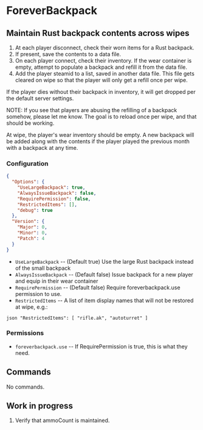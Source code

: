 # ForeverBackpack
## Maintain Rust backpack contents across wipes

1. At each player disconnect, check their worn items for a Rust backpack.
2. If present, save the contents to a data file.
3. On each player connect, check their inventory.  If the wear container is empty, attempt to populate a backpack and refill it from the data file.
4. Add the player steamid to a list, saved in another data file.  This file gets cleared on wipe so that the player will only get a refill once per wipe.

If the player dies without their backpack in inventory, it will get dropped per the default server settings.

NOTE: If you see that players are abusing the refilling of a backpack somehow, please let me know.  The goal is to reload once per wipe, and that should be working.

At wipe, the player's wear inventory should be empty.  A new backpack will be added along with the contents if the player played the previous month with a backpack at any time.

### Configuration
```json
{
  "Options": {
    "UseLargeBackpack": true,
    "AlwaysIssueBackpack": false,
    "RequirePermission": false,
    "RestrictedItems": [],
    "debug": true
  },
  "Version": {
    "Major": 0,
    "Minor": 0,
    "Patch": 4
  }
}
```

- `UseLargeBackpack` -- (Default true) Use the large Rust backpack instead of the small backpack
- `AlwaysIssueBackpack` -- (Default false) Issue backpack for a new player and equip in their wear container
- `RequirePermission` -- (Default false) Require foreverbackpack.use permission to use.
- `RestrictedItems` -- A list of item display names that will not be restored at wipe, e.g.:

``json
    "RestrictedItems": [
      "rifle.ak",
      "autoturret"
    ]
``

### Permissions

 - `foreverbackpack.use` -- If RequirePermission is true, this is what they need.

## Commands

No commands.

## Work in progress

1. Verify that ammoCount is maintained.
